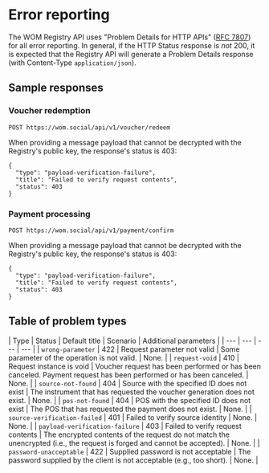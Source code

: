 # Error reporting

The WOM&nbsp;Registry API uses "Problem Details for HTTP APIs" ([RFC&nbsp;7807](https://datatracker.ietf.org/doc/html/rfc7807)) for all error reporting.
In general, if the HTTP Status response is _not_ 200, it is expected that the Registry API will generate a Problem Details response (with Content-Type `application/json`).

## Sample responses

### Voucher redemption

```
POST https://wom.social/api/v1/voucher/redeem
```

When providing a message payload that cannot be decrypted with the Registry's public key, the response's status is 403:

```
{
  "type": "payload-verification-failure",
  "title": "Failed to verify request contents",
  "status": 403
}
```

### Payment processing

```
POST https://wom.social/api/v1/payment/confirm
```

When providing a message payload that cannot be decrypted with the Registry's public key, the response's status is 403:

```
{
  "type": "payload-verification-failure",
  "title": "Failed to verify request contents",
  "status": 403
}
```

## Table of problem types

| Type | Status | Default title | Scenario | Additional parameters |
| --- | --- | --- | --- |
| `wrong-parameter` | 422 | Request parameter not valid | Some parameter of the operation is not valid. | None. |
| `request-void` | 410 | Request instance is void | Voucher request has been performed or has been canceled. Payment request has been performed or has been canceled. | None. |
| `source-not-found` | 404 | Source with the specified ID does not exist | The instrument that has requested the voucher generation does not exist. | None. |
| `pos-not-found` | 404 | POS with the specified ID does not exist | The POS that has requested the payment does not exist. | None. |
| `source-verification-failed` | 401 | Failed to verify source identity | None. | None. |
| `payload-verification-failure` | 403 | Failed to verify request contents | The encrypted contents of the request do not match the unencrypted (i.e., the request is forged and cannot be accepted). | None. |
| `password-unacceptable` | 422 | Supplied password is not acceptable | The password supplied by the client is not acceptable (e.g., too short). | None. |
